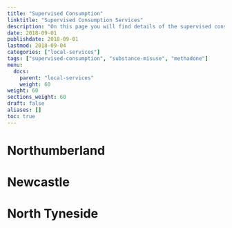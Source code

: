 ```yaml
---
title: "Supervised Consumption"
linktitle: "Supervised Consumption Services"
description: "On this page you will find details of the supervised consumption services commissioned in our region."
date: 2018-09-01
publishdate: 2018-09-01
lastmod: 2018-09-04
categories: ["local-services"]
tags: ["supervised-consumption", "substance-misuse", "methadone"]
menu:
  docs:
    parent: "local-services"
    weight: 60
weight: 60
sections_weight: 60
draft: false
aliases: []
toc: true
---
```


# Northumberland

  

# Newcastle

  

# North Tyneside

